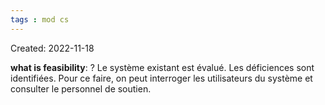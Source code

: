 ```yaml
---
tags : mod cs
---
```

Created: 2022-11-18

**what is feasibility**: 
?
Le système existant est évalué. Les déficiences sont identifiées. Pour ce faire, on peut interroger les utilisateurs du système et consulter le personnel de soutien.
<!--SR:!2022-11-23,1,230-->